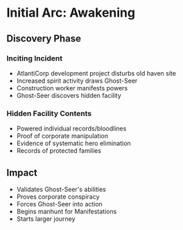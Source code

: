 # Initial Arc: Awakening

## Discovery Phase

### Inciting Incident
- AtlantiCorp development project disturbs old haven site
- Increased spirit activity draws Ghost-Seer
- Construction worker manifests powers
- Ghost-Seer discovers hidden facility

### Hidden Facility Contents
- Powered individual records/bloodlines
- Proof of corporate manipulation
- Evidence of systematic hero elimination
- Records of protected families

## Impact
- Validates Ghost-Seer's abilities
- Proves corporate conspiracy
- Forces Ghost-Seer into action
- Begins manhunt for Manifestations
- Starts larger journey